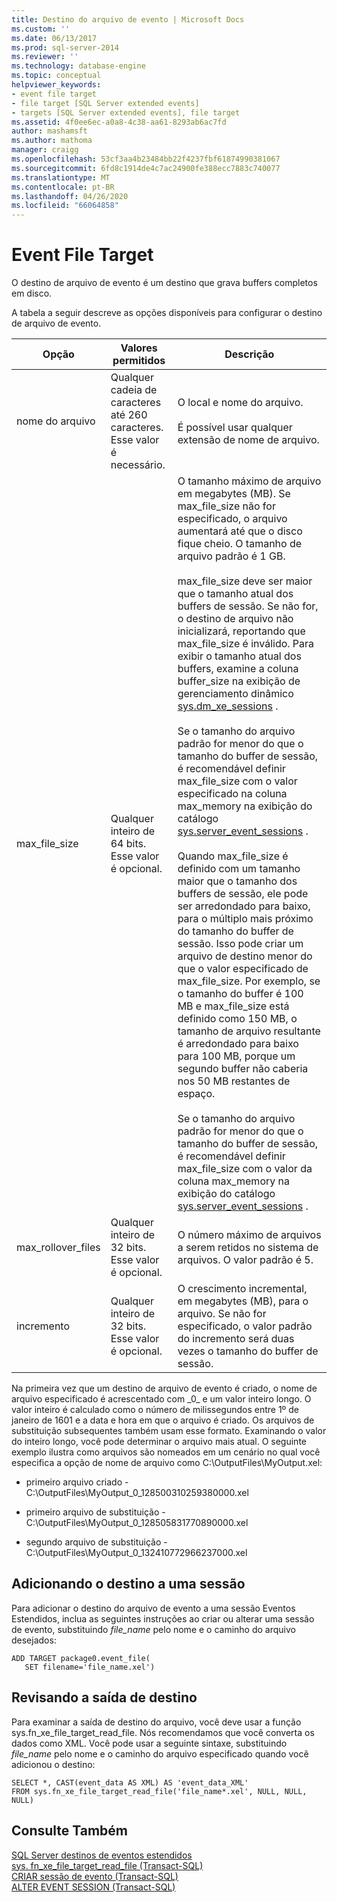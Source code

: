 ```yaml
---
title: Destino do arquivo de evento | Microsoft Docs
ms.custom: ''
ms.date: 06/13/2017
ms.prod: sql-server-2014
ms.reviewer: ''
ms.technology: database-engine
ms.topic: conceptual
helpviewer_keywords:
- event file target
- file target [SQL Server extended events]
- targets [SQL Server extended events], file target
ms.assetid: 4f0ee6ec-a0a8-4c38-aa61-8293ab6ac7fd
author: mashamsft
ms.author: mathoma
manager: craigg
ms.openlocfilehash: 53cf3aa4b23484bb22f4237fbf61874990381067
ms.sourcegitcommit: 6fd8c1914de4c7ac24900fe388ecc7883c740077
ms.translationtype: MT
ms.contentlocale: pt-BR
ms.lasthandoff: 04/26/2020
ms.locfileid: "66064858"
---
```

# <a name="event-file-target"></a>Event File Target
  O destino de arquivo de evento é um destino que grava buffers completos em disco.  
  
 A tabela a seguir descreve as opções disponíveis para configurar o destino de arquivo de evento.  
  
|Opção|Valores permitidos|Descrição|  
|------------|--------------------|-----------------|  
|nome do arquivo|Qualquer cadeia de caracteres até 260 caracteres. Esse valor é necessário.|O local e nome do arquivo.<br /><br /> É possível usar qualquer extensão de nome de arquivo.|  
|max_file_size|Qualquer inteiro de 64 bits. Esse valor é opcional.|O tamanho máximo de arquivo em megabytes (MB). Se max_file_size não for especificado, o arquivo aumentará até que o disco fique cheio. O tamanho de arquivo padrão é 1 GB.<br /><br /> max_file_size deve ser maior que o tamanho atual dos buffers de sessão. Se não for, o destino de arquivo não inicializará, reportando que max_file_size é inválido. Para exibir o tamanho atual dos buffers, examine a coluna buffer_size na exibição de gerenciamento dinâmico [sys.dm_xe_sessions](/sql/relational-databases/system-dynamic-management-views/sys-dm-xe-sessions-transact-sql) .<br /><br /> Se o tamanho do arquivo padrão for menor do que o tamanho do buffer de sessão, é recomendável definir max_file_size com o valor especificado na coluna max_memory na exibição do catálogo [sys.server_event_sessions](/sql/relational-databases/system-catalog-views/sys-server-event-sessions-transact-sql) .<br /><br /> Quando max_file_size é definido com um tamanho maior que o tamanho dos buffers de sessão, ele pode ser arredondado para baixo, para o múltiplo mais próximo do tamanho do buffer de sessão. Isso pode criar um arquivo de destino menor do que o valor especificado de max_file_size. Por exemplo, se o tamanho do buffer é 100 MB e max_file_size está definido como 150 MB, o tamanho de arquivo resultante é arredondado para baixo para 100 MB, porque um segundo buffer não caberia nos 50 MB restantes de espaço.<br /><br /> Se o tamanho do arquivo padrão for menor do que o tamanho do buffer de sessão, é recomendável definir max_file_size com o valor da coluna max_memory na exibição do catálogo [sys.server_event_sessions](/sql/relational-databases/system-catalog-views/sys-server-event-sessions-transact-sql) .|  
|max_rollover_files|Qualquer inteiro de 32 bits. Esse valor é opcional.|O número máximo de arquivos a serem retidos no sistema de arquivos. O valor padrão é 5.|  
|incremento|Qualquer inteiro de 32 bits. Esse valor é opcional.|O crescimento incremental, em megabytes (MB), para o arquivo. Se não for especificado, o valor padrão do incremento será duas vezes o tamanho do buffer de sessão.|  
  
 Na primeira vez que um destino de arquivo de evento é criado, o nome de arquivo especificado é acrescentado com _0\_ e um valor inteiro longo. O valor inteiro é calculado como o número de milissegundos entre 1º de janeiro de 1601 e a data e hora em que o arquivo é criado. Os arquivos de substituição subsequentes também usam esse formato. Examinando o valor do inteiro longo, você pode determinar o arquivo mais atual. O seguinte exemplo ilustra como arquivos são nomeados em um cenário no qual você especifica a opção de nome de arquivo como C:\OutputFiles\MyOutput.xel:  
  
-   primeiro arquivo criado - C:\OutputFiles\MyOutput_0_128500310259380000.xel  
  
-   primeiro arquivo de substituição - C:\OutputFiles\MyOutput_0_128505831770890000.xel  
  
-   segundo arquivo de substituição - C:\OutputFiles\MyOutput_0_132410772966237000.xel  
  
## <a name="adding-the-target-to-a-session"></a>Adicionando o destino a uma sessão  
 Para adicionar o destino do arquivo de evento a uma sessão Eventos Estendidos, inclua as seguintes instruções ao criar ou alterar uma sessão de evento, substituindo *file_name* pelo nome e o caminho do arquivo desejados:  
  
```  
ADD TARGET package0.event_file(  
   SET filename='file_name.xel')  
```  
  
## <a name="reviewing-the-target-output"></a>Revisando a saída de destino  
 Para examinar a saída de destino do arquivo, você deve usar a função sys.fn_xe_file_target_read_file. Nós recomendamos que você converta os dados como XML. Você pode usar a seguinte sintaxe, substituindo *file_name* pelo nome e o caminho do arquivo especificado quando você adicionou o destino:  
  
```  
SELECT *, CAST(event_data AS XML) AS 'event_data_XML'  
FROM sys.fn_xe_file_target_read_file('file_name*.xel', NULL, NULL, NULL)  
```  
  
## <a name="see-also"></a>Consulte Também  
 [SQL Server destinos de eventos estendidos](../../2014/database-engine/sql-server-extended-events-targets.md)   
 [sys. fn_xe_file_target_read_file &#40;Transact-SQL&#41;](/sql/relational-databases/system-functions/sys-fn-xe-file-target-read-file-transact-sql)   
 [CRIAR sessão de evento &#40;Transact-SQL&#41;](/sql/t-sql/statements/create-event-session-transact-sql)   
 [ALTER EVENT SESSION &#40;Transact-SQL&#41;](/sql/t-sql/statements/alter-event-session-transact-sql)  
  
  
